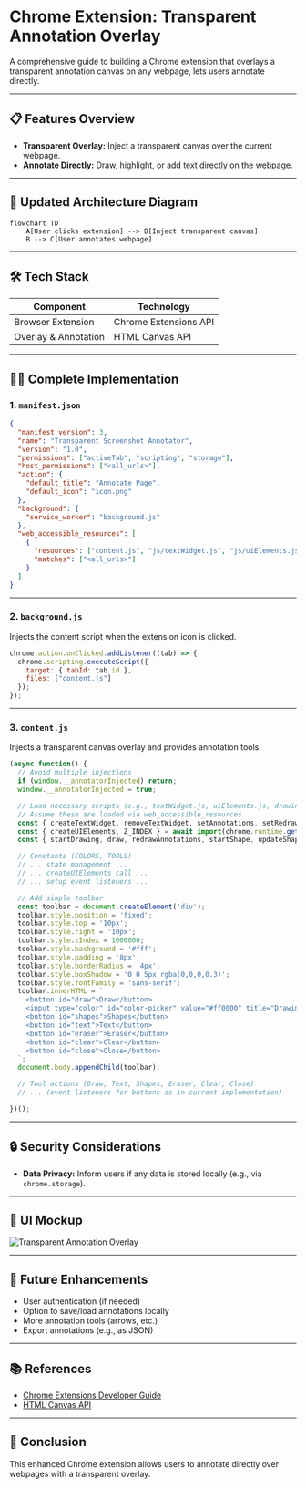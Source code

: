 # Chrome Extension: Transparent Annotation Overlay

A comprehensive guide to building a Chrome extension that overlays a transparent annotation canvas on any webpage, lets users annotate directly.

---

## 📋 Features Overview

- **Transparent Overlay:** Inject a transparent canvas over the current webpage.
- **Annotate Directly:** Draw, highlight, or add text directly on the webpage.

---

## 🧩 Updated Architecture Diagram

```mermaid
flowchart TD
    A[User clicks extension] --> B[Inject transparent canvas]
    B --> C[User annotates webpage]
```

---

## 🛠️ Tech Stack

| Component             | Technology                     |
|-----------------------|--------------------------------|
| Browser Extension     | Chrome Extensions API          |
| Overlay & Annotation  | HTML Canvas API                |

---

## 🧑‍💻 Complete Implementation

### 1. **`manifest.json`**

```json
{
  "manifest_version": 3,
  "name": "Transparent Screenshot Annotator",
  "version": "1.0",
  "permissions": ["activeTab", "scripting", "storage"],
  "host_permissions": ["<all_urls>"],
  "action": {
    "default_title": "Annotate Page",
    "default_icon": "icon.png"
  },
  "background": {
    "service_worker": "background.js"
  },
  "web_accessible_resources": [
    {
      "resources": ["content.js", "js/textWidget.js", "js/uiElements.js", "js/drawingTools.js"],
      "matches": ["<all_urls>"]
    }
  ]
}
```

---

### 2. **`background.js`**

Injects the content script when the extension icon is clicked.

```js
chrome.action.onClicked.addListener((tab) => {
  chrome.scripting.executeScript({
    target: { tabId: tab.id },
    files: ["content.js"]
  });
});
```

---

### 3. **`content.js`**

Injects a transparent canvas overlay and provides annotation tools.

```js
(async function() {
  // Avoid multiple injections
  if (window.__annotatorInjected) return;
  window.__annotatorInjected = true;

  // Load necessary scripts (e.g., textWidget.js, uiElements.js, drawingTools.js)
  // Assume these are loaded via web_accessible_resources
  const { createTextWidget, removeTextWidget, setAnnotations, setRedrawFunction } = await import(chrome.runtime.getURL('js/textWidget.js'));
  const { createUIElements, Z_INDEX } = await import(chrome.runtime.getURL('js/uiElements.js'));
  const { startDrawing, draw, redrawAnnotations, startShape, updateShape, endShape, drawShape } = await import(chrome.runtime.getURL('js/drawingTools.js'));

  // Constants (COLORS, TOOLS)
  // ... state management ...
  // ... createUIElements call ...
  // ... setup event listeners ...

  // Add simple toolbar
  const toolbar = document.createElement('div');
  toolbar.style.position = 'fixed';
  toolbar.style.top = '10px';
  toolbar.style.right = '10px';
  toolbar.style.zIndex = 1000000;
  toolbar.style.background = '#fff';
  toolbar.style.padding = '8px';
  toolbar.style.borderRadius = '4px';
  toolbar.style.boxShadow = '0 0 5px rgba(0,0,0,0.3)';
  toolbar.style.fontFamily = 'sans-serif';
  toolbar.innerHTML = `
    <button id="draw">Draw</button>
    <input type="color" id="color-picker" value="#ff0000" title="Drawing Color">
    <button id="shapes">Shapes</button>
    <button id="text">Text</button>
    <button id="eraser">Eraser</button>
    <button id="clear">Clear</button>
    <button id="close">Close</button>
  `;
  document.body.appendChild(toolbar);

  // Tool actions (Draw, Text, Shapes, Eraser, Clear, Close)
  // ... (event listeners for buttons as in current implementation)

})();
```

---

## 🔒 Security Considerations

- **Data Privacy:** Inform users if any data is stored locally (e.g., via `chrome.storage`).

---

## 🎨 UI Mockup

![Transparent Annotation Overlay](https://picsum.photos/800/400)

---

## 🚀 Future Enhancements

- User authentication (if needed)
- Option to save/load annotations locally
- More annotation tools (arrows, etc.)
- Export annotations (e.g., as JSON)

---

## 📚 References

- [Chrome Extensions Developer Guide](https://developer.chrome.com/docs/extensions/)
- [HTML Canvas API](https://developer.mozilla.org/en-US/docs/Web/API/Canvas_API)

---

## 🎉 Conclusion

This enhanced Chrome extension allows users to annotate directly over webpages with a transparent overlay.